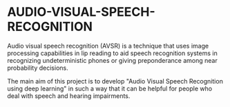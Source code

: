 # AUDIO-VISUAL-SPEECH-RECOGNITION
Audio visual speech recognition (AVSR) is a technique that uses image processing capabilities in lip reading to aid speech recognition systems in recognizing undeterministic phones or giving preponderance among near probability decisions.

The main aim of this project is to develop "Audio Visual Speech Recognition using deep learning" in such a way that it can be helpful for people who deal with speech and hearing impairments.
